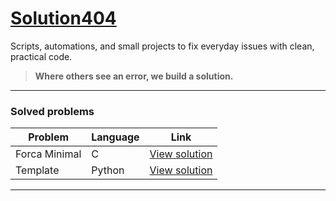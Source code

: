 # [Solution404](https://github.com/r7melo/solution404)

Scripts, automations, and small projects to fix everyday issues with clean, practical code.  
> **Where others see an error, we build a solution.**

---

### Solved problems

| Problem                | Language  | Link                          |
|------------------------|-----------|-------------------------------|
| Forca Minimal | C      | [View solution](./problems/forca-minimal) |
| Template      | Python | [View solution](./problems/new-projeto)   |

---
